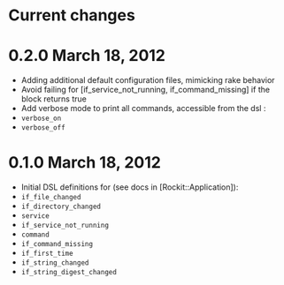 # Current changes

# 0.2.0 March 18, 2012

 - Adding additional default configuration files, mimicking rake behavior
 - Avoid failing for [if_service_not_running, if_command_missing] if the block returns true
 - Add verbose mode to print all commands, accessible from the dsl :
  - ```verbose_on```
  - ```verbose_off```

# 0.1.0 March 18, 2012

 - Initial DSL definitions for (see docs in [Rockit::Application]):
  - ```if_file_changed```
  - ```if_directory_changed```
  - ```service```
  - ```if_service_not_running```
  - ```command```
  - ```if_command_missing```
  - ```if_first_time```
  - ```if_string_changed```
  - ```if_string_digest_changed```